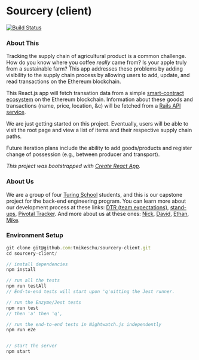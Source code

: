 # Sourcery (client)
[![Build Status](https://travis-ci.org/tmikeschu/sourcery-client.png)](https://travis-ci.org/tmikeschu/sourcery-client)


### About This

Tracking the supply chain of agricultural product is a common challenge. How do
you know where you coffee *really* came from? Is your apple truly from a
sustainable farm? This app addresses these problems by adding visibility to the supply chain process by allowing users to add, update, and
read transactions on the Ethereum blockchain.

This React.js app will fetch transation data from a simple [smart-contract ecosystem](https://github.com/ethanbennett/sourcery) on the
Ethereum blockchain. Information about these goods and transactions (name, price, location, &c) will be
fetched from a [Rails API service](https://github.com/DavidKnott/sourcery-api).

We are just getting started on this project. Eventually, users will be able to
visit the root page and view a list of items and their respective supply chain
paths.

Future iteration plans include the ability to add goods/products and register
change of possession (e.g., between producer and transport).

*This project was bootstrapped with [Create React App](https://github.com/facebookincubator/create-react-app).*

### About Us

We are a group of four [Turing School](https://www.turing.io/) students, and this is our capstone
project for the back-end engineering program. You can learn more about our
development process at these links: [DTR (team expectations)](https://gist.github.com/tmikeschu/1a37eef7724f06421d8bca19fd8be8ad), [stand-ups](https://gist.github.com/tmikeschu/14555f11f0d24d7c09749519c7b04337), [Pivotal Tracker](https://www.pivotaltracker.com/n/projects/1996565).
And more about us at these ones: [Nick](https://github.com/ski-climb), [David](https://github.com/DavidKnott), [Ethan](https://github.com/ethanbennett), [Mike](https://github.com/tmikeschu).

### Environment Setup

```javascript
git clone git@github.com:tmikeschu/sourcery-client.git
cd sourcery-client/

// install dependencies
npm install

// run all the tests
npm run testAll
// End-to-end tests will start upon 'q'uitting the Jest runner.

// run the Enzyme/Jest tests
npm run test
// then 'a' then 'q', 

// run the end-to-end tests in Nightwatch.js independently
npm run e2e


// start the server
npm start
```
